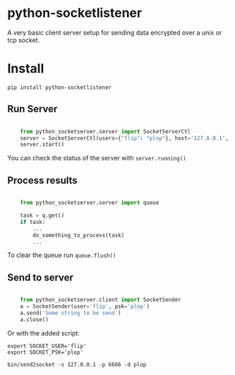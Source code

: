 python-socketlistener
=====================

A very basic client server setup for sending data encrypted over a unix or tcp socket.


# Install 
``` pip install python-socketlistener ```

## Run Server
```python

    from python_socketserver.server import SocketServerCtl
    server = SocketServerCtl(users={"flip": "plop"}, host='127.0.0.1', port=6666, verbose=True)
    server.start()
```

You can check the status of the server with ```server.running()```

## Process results
```python

    from python_socketserver.server import queue 

    task = q.get()
    if task:
        ...
        do_something_to_process(task)
        ...
```       

To clear the queue run ```queue.flush()```


## Send to server
```python

    from python_socketserver.client import SocketSender
    a = SocketSender(user='flip', psk='plop')
    a.send('Some string to be send')
    a.close()

```

Or with the added script:

```shell
export SOCKET_USER='flip'
export SOCKET_PSK='plop'

bin/send2socket -s 127.0.0.1 -p 6666 -d plop

```




